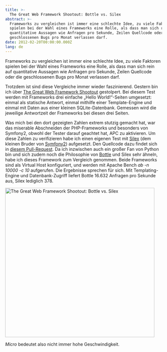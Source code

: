 ```yaml
---
title: >-
  The Great Web Framework Shootout: Bottle vs. Silex
abstract: >-
  Frameworks zu vergleichen ist immer eine schlechte Idee, zu viele Faktoren
  spielen bei der Wahl eines Frameworks eine Rolle, als dass man sich rein auf
  quantitative Aussagen wie Anfragen pro Sekunde, Zeilen Quellcode oder die
  geschlossenen Bugs pro Monat verlassen darf.
date: 2012-02-20T00:00:00.000Z
lang: de
---
```


Frameworks zu vergleichen ist immer eine schlechte Idee, zu viele Faktoren
spielen bei der Wahl eines Frameworks eine Rolle, als dass man sich rein auf
quantitative Aussagen wie Anfragen pro Sekunde, Zeilen Quellcode oder die
geschlossenen Bugs pro Monat verlassen darf.

Trotzdem ist sind diese Vergleiche immer wieder faszinierend. Gestern bin ich
über [The Great Web Framework Shootout][1] gestolpert. Bei diesem Test werden
mit Frameworks drei einfache „Hello World!“-Seiten umgesetzt: einmal als
statische Antwort, einmal mithilfe einer Template-Engine und einmal mit Daten
aus einer kleinen SQLite-Datenbank. Gemessen wird die jeweilige Antwortzeit der
Frameworks bei diesen drei Seiten.

Was mich bei den dort gezeigten Zahlen extrem stutzig gemacht hat, war das
miserable Abschneiden der PHP-Frameworks und besonders von Symfony2, obwohl der
Tester darauf geachtet hat, APC zu aktivieren. Um diese Zahlen zu
verifizieren habe ich einen eigenen Test mit [Silex][2] (dem kleinen Bruder von
[Symfony2][3]) aufgesetzt. Den Quellcode dazu findet sich in [diesem
Pull-Request][4]. Da ich inzwischen auch ein großer Fan von Python bin und sich
zudem noch die Philosophie von [Bottle][5] und Silex sehr ähneln, habe ich
dieses Framework zum Vergleich genommen. Beide Frameworks sind als Virtual Host
konfiguriert, und werden mit Apache Bench *ab -n 10000 -c 10* aufgerufen. Die
Ergebnisse sprechen für sich. Mit Templating-Engine und Datenbank-Zugriff
liefert Bottle 16.632 Anfragen pro Sekunde aus, Silex lediglich 378.

<img src="https://docs.google.com/spreadsheet/oimg?key=0AtTPpgm7INxMdFVhamJOZ0N5YzVtMW80TEx2akljdEE&#038;oid=1&#038;zx=1joaj0cdr67a" alt="The Great Web Framework Shootout: Bottle vs. Silex" width="480" />

_Micro_ bedeutet also nicht immer hohe Geschwindigkeit.

[1]: http://blog.curiasolutions.com/the-great-web-framework-shootout/
[2]: http://silex.sensiolabs.org/
[3]: http://symfony.com/
[4]: https://github.com/seedifferently/the-great-web-framework-shootout/pull/15
[5]: http://bottlepy.org/docs/dev/

